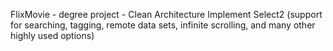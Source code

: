 FlixMovie - degree project - 
Clean Architecture Implement Select2 (support for searching, tagging, remote data sets, infinite scrolling, and many other highly used options)
